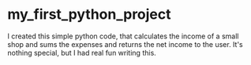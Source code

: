 # my_first_python_project
I created this simple python code, that calculates the income of a small shop
and sums the expenses and returns the net income to the user.
It's nothing special, but I had real fun writing this.
